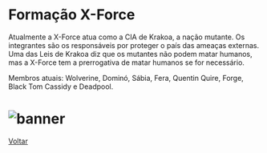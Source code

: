 # Formação X-Force

Atualmente a X-Force atua como a CIA de Krakoa, a nação mutante. Os integrantes são os responsáveis por proteger o país das ameaças externas. Uma das Leis de Krakoa diz que os mutantes não podem matar humanos, mas a X-Force tem a prerrogativa de matar humanos se for necessário.

Membros atuais: Wolverine, Dominó, Sábia, Fera, Quentin Quire, Forge, Black Tom Cassidy e Deadpool.

# ![banner](https://eb6f93.a2cdn1.secureserver.net/wp-content/uploads/2022/04/todas-equipes-marvel-250422-2.jpg)
[Voltar](README.MD)